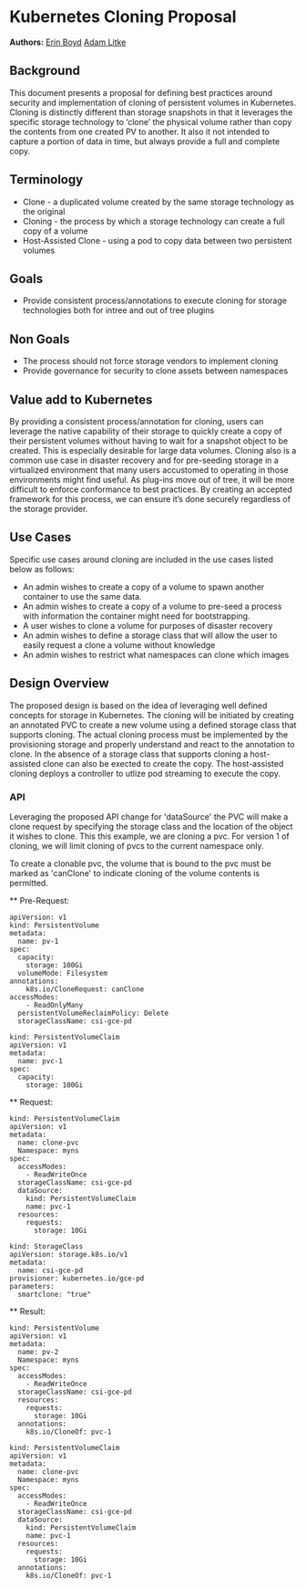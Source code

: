 Kubernetes Cloning Proposal
================================

**Authors:** [Erin Boyd](https://github.com/erinboyd) [Adam Litke](https://github.com/aglitke)

## Background

This document presents a proposal for defining best practices around security and implementation of cloning of persistent volumes in Kubernetes. 
Cloning is distinctly different than storage snapshots in that it leverages the specific storage technology to ‘clone’ the physical volume 
rather than copy the contents from one created PV to another. It also it not intended to capture a portion of data in time, 
but always provide a full and complete copy.

## Terminology
* Clone - a duplicated volume created by the same storage technology as the original
* Cloning - the process by which a storage technology can create a full copy of a volume
* Host-Assisted Clone - using a pod to copy data between two persistent volumes

## Goals
* Provide consistent process/annotations to execute cloning for storage technologies both for intree and out of tree plugins

## Non Goals
* The process should not force storage vendors to implement cloning
* Provide governance for security to clone assets between namespaces

## Value add to Kubernetes  
 By providing a consistent process/annotation for cloning, users can leverage the native capability of their storage to quickly create a 
 copy of their persistent volumes without having to wait for a snapshot object to be created. This is especially desirable for large 
 data volumes. Cloning also is a common use case in disaster recovery and for pre-seeding storage in a virtualized environment that many 
 users accustomed to operating in those environments might find useful. As plug-ins move out of tree, it will be more difficult to 
 enforce conformance to best practices. By creating an accepted framework for this process, we can ensure it’s done securely regardless 
 of the storage provider.

## Use Cases 
Specific use cases around cloning are included in the use cases listed below as follows:
* An admin wishes to create a copy of a volume to spawn another container to use the same data. 
* An admin wishes to create a copy of a volume to pre-seed a process with information the container might need for bootstrapping.
* A user wishes to clone a volume for purposes of disaster recovery
* An admin wishes to define a storage class that will allow the user to easily request a clone a volume without knowledge
* An admin wishes to restrict what namespaces can clone which images

## Design Overview
The proposed design is based on the idea of leveraging well defined concepts for storage in Kubernetes. The cloning will be initiated 
by creating an annotated PVC to create a new volume using a defined storage class that supports cloning.
The actual cloning process must be implemented by the provisioning storage and properly understand and react to the annotation to clone. In the absence of a storage class that supports cloning a host-assisted clone can also be exected to create the copy. The host-assisted cloning deploys a controller to utlize pod streaming to execute the copy.

### API
Leveraging the proposed API change for 'dataSource' the PVC will make a clone request by specifying the storage class and the location of the object it wishes to clone. This this example, we are cloning a pvc. For version 1 of cloning, we will limit cloning of pvcs to the current namespace only.

To create a clonable pvc, the volume that is bound to the pvc must be marked as 'canClone' to indicate cloning of the volume contents is permitted.

** Pre-Request:
```
apiVersion: v1
kind: PersistentVolume
metadata:
  name: pv-1
spec:
  capacity:
    storage: 100Gi
  volumeMode: Filesystem
annotations:
    k8s.io/CloneRequest: canClone  
accessModes:
    - ReadOnlyMany
  persistentVolumeReclaimPolicy: Delete
  storageClassName: csi-gce-pd
```
```
kind: PersistentVolumeClaim
apiVersion: v1
metadata:
  name: pvc-1
spec:
  capacity:
    storage: 100Gi
```

** Request:
```
kind: PersistentVolumeClaim
apiVersion: v1
metadata:
  name: clone-pvc
  Namespace: myns
spec:
  accessModes:
    - ReadWriteOnce
  storageClassName: csi-gce-pd
  dataSource:
    kind: PersistentVolumeClaim
    name: pvc-1
  resources:
    requests:
      storage: 10Gi
```

```
kind: StorageClass
apiVersion: storage.k8s.io/v1
metadata:
  name: csi-gce-pd
provisioner: kubernetes.io/gce-pd
parameters:
  smartclone: "true"
```

** Result:
```
kind: PersistentVolume
apiVersion: v1
metadata:
  name: pv-2
  Namespace: myns
spec:
  accessModes:
    - ReadWriteOnce
  storageClassName: csi-gce-pd
  resources:
    requests:
      storage: 10Gi
  annotations:
    k8s.io/CloneOf: pvc-1
```

```
kind: PersistentVolumeClaim
apiVersion: v1
metadata:
  name: clone-pvc
  Namespace: myns
spec:
  accessModes:
    - ReadWriteOnce
  storageClassName: csi-gce-pd
  dataSource:
    kind: PersistentVolumeClaim
    name: pvc-1
  resources:
    requests:
      storage: 10Gi
  annotations:
    k8s.io/CloneOf: pvc-1
```   
   
      
